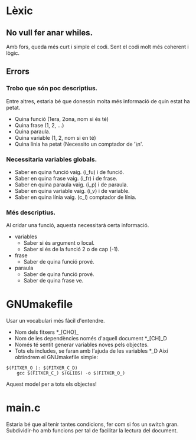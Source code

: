 # Lèxic
## No vull fer anar whiles.
Amb fors, queda més curt i simple el codi. Sent el codi molt més coherent i
lògic.
## Errors
### Trobo que són poc descriptius.
Entre altres, estaria bé que donessin molta més informació de quin estat ha
petat.
- Quina funció (1era, 2ona, nom si és té)
- Quina frase (1, 2, …)
- Quina paraula.
- Quina variable (1, 2, nom si en té)
- Quina línia ha petat (Necessito un comptador de '\n'.

### Necessitaria variables globals.
- Saber en quina funció vaig.	(i\_fu)	i de funció.
- Saber en quina frase vaig.	(i\_fr) i de frase.
- Saber en quina paraula vaig.	(i\_p)	i de paraula.
- Saber en quina variable vaig. (i\_v)	i de variable.
- Saber en quina línia vaig.	(c\_l)	comptador de línia.

### Més descriptius.
Al cridar una funció, aquesta necessitarà certa informació.
- variables
  - Saber si és argument o local.
  - Saber si és de la funció 2 o de cap (-1).
- frase
  - Saber de quina funció prové.
- paraula
  - Saber de quina funció prové.
  - Saber de quina frase ve.


# GNUmakefile
Usar un vocabulari més fàcil d'entendre.
- Nom dels fitxers \*\_[CHO]\_
- Nom de les dependències només d'aquell document \*\_[CH]\_D
- Només té sentit generar variables noves pels objectes.
- Tots els includes, se faran amb l'ajuda de les variables \*\_D
Així obtindrem el GNUmakefile simple:
```
$(FITXER_O_): $(FITXER_C_D)
	gcc $(FITXER_C_) $(GLIBS) -o $(FITXER_O_)
```
Aquest model per a tots els objectes!

# main.c
Estaria bé que al tenir tantes condicions, fer com si fos un switch gran.
Subdividir-ho amb funcions per tal de facilitar la lectura del document.
